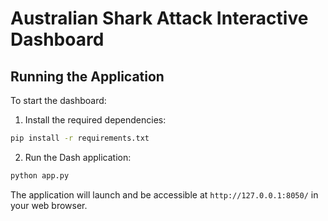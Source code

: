 # Australian Shark Attack Interactive Dashboard

## Running the Application

To start the dashboard:

1. Install the required dependencies:
```bash
pip install -r requirements.txt
```

2. Run the Dash application:
```bash
python app.py
```

The application will launch and be accessible at `http://127.0.0.1:8050/` in your web browser.